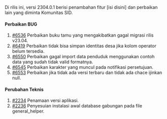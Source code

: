 Di rilis ini, versi 2304.0.1 berisi penambahan fitur [isi disini] dan perbaikan lain yang diminta Komunitas SID.

#### Perbaikan BUG

1. [#6536](https://github.com/OpenSID/OpenSID/issues/6536) Perbaikan buku tamu yang mengakibatkan gagal migrasi rilis v23.04.
2. [#6419](https://github.com/OpenSID/OpenSID/issues/6419) Perbaikan tidak bisa simpan identitas desa jika kolom operator belum tersedia.
3. [#6550](https://github.com/OpenSID/OpenSID/issues/6550) Perbaikan gagal import data penduduk menggunakan contoh data yang sudah tidak valid formatnya.
4. [#6545](https://github.com/OpenSID/OpenSID/issues/6545) Perbaikan karakter yang muncul pada notifikasi persetujuan.
5. [#6553](https://github.com/OpenSID/OpenSID/issues/6553) Perbaikan jika tidak ada versi terbaru dan tidak ada chace ijinkan null.

#### Perubahan Teknis

1. [#2234](https://github.com/OpenSID/premium/issues/2234) Penamaan versi aplikasi.
2. [#2236](https://github.com/OpenSID/premium/issues/2236) Penyesuian instalasi awal database gabungan pada file general_helper.
